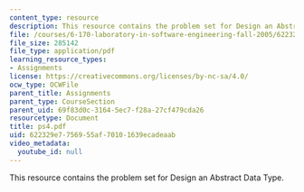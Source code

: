 ```yaml
---
content_type: resource
description: This resource contains the problem set for Design an Abstract Data Type.
file: /courses/6-170-laboratory-in-software-engineering-fall-2005/622329e7756955af70101639ecadeaab_ps4.pdf
file_size: 285142
file_type: application/pdf
learning_resource_types:
- Assignments
license: https://creativecommons.org/licenses/by-nc-sa/4.0/
ocw_type: OCWFile
parent_title: Assignments
parent_type: CourseSection
parent_uid: 69f83d0c-3164-5ec7-f28a-27cf479cda26
resourcetype: Document
title: ps4.pdf
uid: 622329e7-7569-55af-7010-1639ecadeaab
video_metadata:
  youtube_id: null
---
```

This resource contains the problem set for Design an Abstract Data Type.